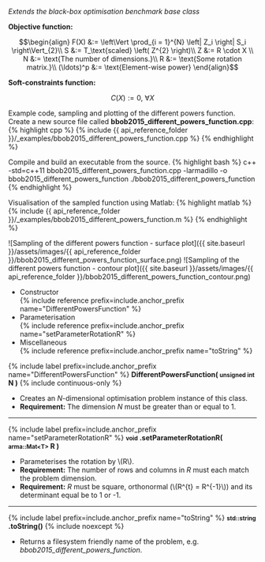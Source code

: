 *Extends the black-box optimisation benchmark base class*

**Objective function:**

$$\begin{align}
F(X) &:= \left\Vert \prod_{i = 1}^{N} \left| Z_i \right| S_i \right\Vert_{2}\\
S &:= T_\text{scaled} \left( Z^{2} \right)\\
Z &:= R \cdot X \\
N &:= \text{The number of dimensions.}\\
R &:= \text{Some rotation matrix.}\\
(\ldots)^p &:= \text{Element-wise power}
\end{align}$$

**Soft-constraints function:**

$$C(X) := 0, \ \forall X$$

Example code, sampling and plotting of the different powers function.
Create a new source file called **bbob2015_different_powers_function.cpp**:
{% highlight cpp %}
{% include {{ api_reference_folder }}/_examples/bbob2015_different_powers_function.cpp %}
{% endhighlight %}

Compile and build an executable from the source.
{% highlight bash %}
c++ -std=c++11 bbob2015_different_powers_function.cpp -larmadillo -o bbob2015_different_powers_function
./bbob2015_different_powers_function
{% endhighlight %}

Visualisation of the sampled function using Matlab:
{% highlight matlab %}
{% include {{ api_reference_folder }}/_examples/bbob2015_different_powers_function.m %}
{% endhighlight %}

![Sampling of the different powers function - surface plot]({{ site.baseurl }}/assets/images/{{ api_reference_folder }}/bbob2015_different_powers_function_surface.png)
![Sampling of the different powers function - contour plot]({{ site.baseurl }}/assets/images/{{ api_reference_folder }}/bbob2015_different_powers_function_contour.png)

- Constructor<br>
  {% include reference prefix=include.anchor_prefix name="DifferentPowersFunction" %}
- Parameterisation<br>
  {% include reference prefix=include.anchor_prefix name="setParameterRotationR" %}
- Miscellaneous<br>
  {% include reference prefix=include.anchor_prefix name="toString" %}

{% include label prefix=include.anchor_prefix name="DifferentPowersFunction" %}
**DifferentPowersFunction( <small>unsigned int</small> N )** {% include continuous-only %}

- Creates an *N*-dimensional optimisation problem instance of this class.
- **Requirement:** The dimension *N* must be greater than or equal to 1.

---
{% include label prefix=include.anchor_prefix name="setParameterRotationR" %}
**<small>void</small> .setParameterRotationR( <small>arma::Mat&lt;T&gt;</small> R )**

- Parameterises the rotation by \\(R\\).
- **Requirement:** The number of rows and columns in *R* must each match the problem dimension.
- **Requirement:** *R* must be square, orthonormal (\\(R^{t} = R^{-1}\\)) and its determinant equal be to 1 or -1.

---
{% include label prefix=include.anchor_prefix name="toString" %}
**<small>std::string</small> .toString()** {% include noexcept %}

- Returns a filesystem friendly name of the problem, e.g. *bbob2015_different_powers_function*.
